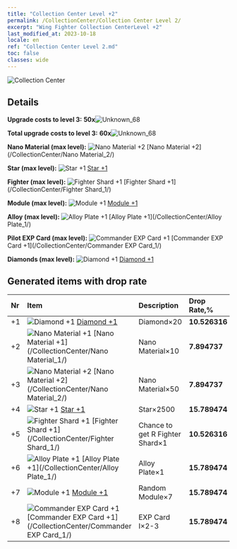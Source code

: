 ```yaml
---
title: "Collection Center Level +2"
permalink: /CollectionCenter/Collection Center Level 2/
excerpt: "Wing Fighter Collection CenterLevel +2"
last_modified_at: 2023-10-18
locale: en
ref: "Collection Center Level 2.md"
toc: false
classes: wide
---
```



  ![Collection Center](/images/bh_img6.png)

## Details

 **Upgrade costs to level 3:** **50x**![Unknown_68](/images/item/bh_img25_p.png)

 **Total upgrade costs to level 3:** **60x**![Unknown_68](/images/item/bh_img25_p.png)

 **Nano Material (max level):** ![Nano Material +2](/images/cc/CC_Nano_Material_2_p.png) [Nano Material +2](/CollectionCenter/Nano Material_2/)

 **Star (max level):** ![Star +1](/images/cc/CC_Star_1_p.png) [Star +1](/CollectionCenter/Star_1/)

 **Fighter (max level):** ![Fighter Shard +1](/images/cc/CC_Fighter_Shard_1_p.png) [Fighter Shard +1](/CollectionCenter/Fighter Shard_1/)

 **Module (max level):** ![Module +1](/images/cc/CC_Module_1_p.png) [Module +1](/CollectionCenter/Module_1/)

 **Alloy (max level):** ![Alloy Plate +1](/images/cc/CC_Alloy_Plate_1_p.png) [Alloy Plate +1](/CollectionCenter/Alloy Plate_1/)

 **Pilot EXP Card (max level):** ![Commander EXP Card +1](/images/cc/CC_Pilot_EXP_Card_1_p.png) [Commander EXP Card +1](/CollectionCenter/Commander EXP Card_1/)

 **Diamonds (max level):** ![Diamond +1](/images/cc/CC_Diamond_1_p.png) [Diamond +1](/CollectionCenter/Diamond_1/)

## Generated items with drop rate

  |  Nr |     Item   |    Description   |  Drop Rate,% |
  |:----|:-----------|:-----------------|:-------------|
  | +1 | ![Diamond +1](/images/cc/CC_Diamond_1_p.png) [Diamond +1](/CollectionCenter/Diamond_1/) | Diamond×20 | **10.526316** |
  | +2 | ![Nano Material +1](/images/cc/CC_Nano_Material_1_p.png) [Nano Material +1](/CollectionCenter/Nano Material_1/) | Nano Material×10 | **7.894737** |
  | +3 | ![Nano Material +2](/images/cc/CC_Nano_Material_2_p.png) [Nano Material +2](/CollectionCenter/Nano Material_2/) | Nano Material×50 | **7.894737** |
  | +4 | ![Star +1](/images/cc/CC_Star_1_p.png) [Star +1](/CollectionCenter/Star_1/) | Star×2500 | **15.789474** |
  | +5 | ![Fighter Shard +1](/images/cc/CC_Fighter_Shard_1_p.png) [Fighter Shard +1](/CollectionCenter/Fighter Shard_1/) | Chance to get R Fighter Shard×1 | **10.526316** |
  | +6 | ![Alloy Plate +1](/images/cc/CC_Alloy_Plate_1_p.png) [Alloy Plate +1](/CollectionCenter/Alloy Plate_1/) | Alloy Plate×1 | **15.789474** |
  | +7 | ![Module +1](/images/cc/CC_Module_1_p.png) [Module +1](/CollectionCenter/Module_1/) | Random Module×7 | **15.789474** |
  | +8 | ![Commander EXP Card +1](/images/cc/CC_Pilot_EXP_Card_1_p.png) [Commander EXP Card +1](/CollectionCenter/Commander EXP Card_1/) | EXP Card I×2-3 | **15.789474** |

